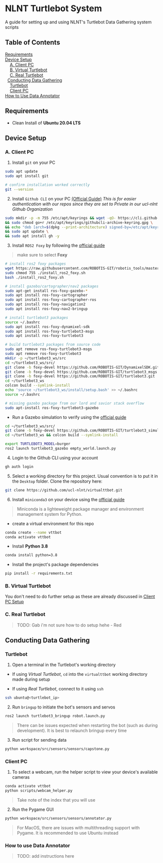 # NLNT Turtlebot System
A guide for setting up and using NLNT's Turtlebot Data Gathering system scripts

## Table of Contents
[Requirements](#requirements) <br/>
[Device Setup](#device-setup) <br/>
&nbsp;&nbsp;&nbsp;&nbsp;[A. Client PC](#a-client-pc) <br/>
&nbsp;&nbsp;&nbsp;&nbsp;[B. Virtual Turtlebot](#b-virtual-turtlebot) <br/>
&nbsp;&nbsp;&nbsp;&nbsp;[C. Real Turtlebot](#c-real-turtlebot) <br/>
&nbsp;&nbsp;[Conducting Data Gathering](#conducting-data-gathering) <br/>
&nbsp;&nbsp;&nbsp;&nbsp;[Turtlebot](#turtlebot) <br/>
&nbsp;&nbsp;&nbsp;&nbsp;[Client PC](#client-pc) <br/> 
[How to Use Data Annotator](#how-to-use-data-annotator) <br/>

## Requirements
- Clean Install of **Ubuntu 20.04 LTS**

## Device Setup

### A. Client PC
1. Install `git` on your PC

```bash
sudo apt update
sudo apt install git

# confirm installation worked correctly
git --version
```
2. Install `Github CLI` on your PC [(Official Guide)](https://github.com/cli/cli/blob/trunk/docs/install_linux.md)
*This is for easier authentication with our repos since they are set to Private in our ucl-nlnt Github Organization*
```bash
sudo mkdir -p -m 755 /etc/apt/keyrings && wget -qO- https://cli.github.com/packages/githubcli-archive-keyring.gpg | sudo tee /etc/apt/keyrings/githubcli-archive-keyring.gpg > /dev/null \
&& sudo chmod go+r /etc/apt/keyrings/githubcli-archive-keyring.gpg \
&& echo "deb [arch=$(dpkg --print-architecture) signed-by=/etc/apt/keyrings/githubcli-archive-keyring.gpg] https://cli.github.com/packages stable main" | sudo tee /etc/apt/sources.list.d/github-cli.list > /dev/null \
&& sudo apt update \
&& sudo apt install gh -y
```

3. Install `ROS2 Foxy` by following the [official guide](https://emanual.robotis.com/docs/en/platform/turtlebot3/quick-start/)
> make sure to select **Foxy**
```bash
# install ros2 foxy packages
wget https://raw.githubusercontent.com/ROBOTIS-GIT/robotis_tools/master/install_ros2_foxy.sh
sudo chmod 755 ./install_ros2_foxy.sh
bash ./install_ros2_foxy.sh

# install gazebo/cartographer/nav2 packages
sudo apt-get install ros-foxy-gazebo-*
sudo apt install ros-foxy-cartographer
sudo apt install ros-foxy-cartographer-ros
sudo apt install ros-foxy-navigation2
sudo apt install ros-foxy-nav2-bringup

# install turtlebot3 packages
source ~/.bashrc
sudo apt install ros-foxy-dynamixel-sdk
sudo apt install ros-foxy-turtlebot3-msgs
sudo apt install ros-foxy-turtlebot3

# build turtlebot3 packages from source code
sudo apt remove ros-foxy-turtlebot3-msgs
sudo apt remove ros-foxy-turtlebot3
mkdir -p ~/turtlebot3_ws/src
cd ~/turtlebot3_ws/src/
git clone -b foxy-devel https://github.com/ROBOTIS-GIT/DynamixelSDK.git
git clone -b foxy-devel https://github.com/ROBOTIS-GIT/turtlebot3_msgs.git
git clone -b foxy-devel https://github.com/ROBOTIS-GIT/turtlebot3.git
cd ~/turtlebot3_ws
colcon build --symlink-install
echo 'source ~/turtlebot3_ws/install/setup.bash' >> ~/.bashrc
source ~/.bashrc

# missing gazebo package from our lord and savior stack overflow
sudo apt-install ros-foxy-turtlebot3-gazebo

```

- Run a Gazebo simulation to verify using the [official guide](https://emanual.robotis.com/docs/en/platform/turtlebot3/simulation/#gazebo-simulation)
```bash
cd ~/turtlebot3_ws/src/
git clone -b foxy-devel https://github.com/ROBOTIS-GIT/turtlebot3_simulations.git
cd ~/turtlebot3_ws && colcon build --symlink-install

export TURTLEBOT3_MODEL=burger
ros2 launch turtlebot3_gazebo empty_world.launch.py
```
4. Login to the Github CLI using your account
```bash
gh auth login
```

5. Select a working directory for this project. Usual convention is to put it in the `Desktop` folder. Clone the repository here:
```bash
git clone https://github.com/ucl-nlnt/virtualttbot.git
```

6. Install `miniconda3` on your device using the [official guide](https://docs.anaconda.com/free/miniconda/miniconda-install/)
> Miniconda is a lighteweight package manager and environment management system for Python.

 - create a virtual environment for this repo
```bash
conda create --name vttbot
conda activate vttbot
```

 - Install **Python 3.8**
```bash
conda install python=3.8
```

 - Install the project's package dependencies
```bash
pip install -r requirements.txt
```

### B. Virtual Turtlebot
You don't need to do further setup as these are already discussed in [Client PC Setup](###a.-client-pc)

### C. Real Turtlebot
> TODO: Gab i'm not sure how to do setup hehe - Red

## Conducting Data Gathering

### Turtlebot
1. Open a terminal in the Turtlebot's working directory
- If using *Virtual Turtlebot*, `cd` into the `virtualttbot` working directory made during setup

- If using *Real Turtlebot*, connect to it using `ssh`
```bash
ssh ubuntu@<turtlebot_ip>
```
2. Run `bringup` to initiate the bot's sensors and servos
```bash
ros2 launch turtlebot3_bringup robot.launch.py
```
> There can be issues expected when restarting the bot (such as during development). It is best to relaunch bringup every time

3. Run script for sending data 
```bash
python workspace/src/sensors/sensors/capstone.py
```

### Client PC
1. To select a webcam, run the helper script to view your device's available cameras

```bash
conda activate vttbot
python scripts/webcam_helper.py
```
> Take note of the index that you will use

2. Run the Pygame GUI
```bash
python workspace/src/sensors/sensors/annotator.py
```
> For MacOS, there are issues with multithreading support with Pygame. It is recommended to use Ubuntu instead

### How to use Data Annotator
> TODO: add instructions here